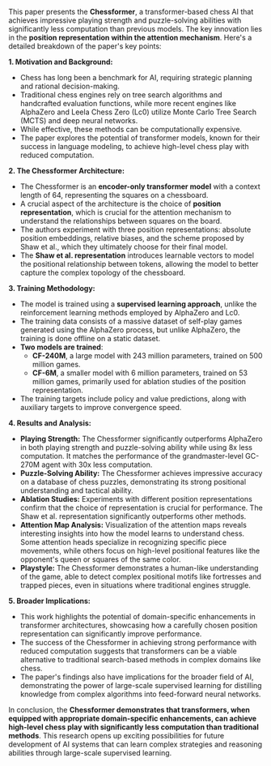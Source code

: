 This paper presents the **Chessformer**, a transformer-based chess AI that achieves impressive playing strength and puzzle-solving abilities with significantly less computation than previous models. The key innovation lies in the **position representation within the attention mechanism**. Here's a detailed breakdown of the paper's key points:

**1. Motivation and Background:**

- Chess has long been a benchmark for AI, requiring strategic planning and rational decision-making.
- Traditional chess engines rely on tree search algorithms and handcrafted evaluation functions, while more recent engines like AlphaZero and Leela Chess Zero (Lc0) utilize Monte Carlo Tree Search (MCTS) and deep neural networks.
- While effective, these methods can be computationally expensive.
- The paper explores the potential of transformer models, known for their success in language modeling, to achieve high-level chess play with reduced computation.

**2. The Chessformer Architecture:**

- The Chessformer is an **encoder-only transformer model** with a context length of 64, representing the squares on a chessboard.
- A crucial aspect of the architecture is the choice of **position representation**, which is crucial for the attention mechanism to understand the relationships between squares on the board.
- The authors experiment with three position representations: absolute position embeddings, relative biases, and the scheme proposed by Shaw et al., which they ultimately choose for their final model.
- The **Shaw et al. representation** introduces learnable vectors to model the positional relationship between tokens, allowing the model to better capture the complex topology of the chessboard.

**3. Training Methodology:**

- The model is trained using a **supervised learning approach**, unlike the reinforcement learning methods employed by AlphaZero and Lc0.
- The training data consists of a massive dataset of self-play games generated using the AlphaZero process, but unlike AlphaZero, the training is done offline on a static dataset.
- **Two models are trained**:
    - **CF-240M**, a large model with 243 million parameters, trained on 500 million games.
    - **CF-6M**, a smaller model with 6 million parameters, trained on 53 million games, primarily used for ablation studies of the position representation.
- The training targets include policy and value predictions, along with auxiliary targets to improve convergence speed.

**4. Results and Analysis:**

- **Playing Strength:** The Chessformer significantly outperforms AlphaZero in both playing strength and puzzle-solving ability while using 8x less computation. It matches the performance of the grandmaster-level GC-270M agent with 30x less computation.
- **Puzzle-Solving Ability:** The Chessformer achieves impressive accuracy on a database of chess puzzles, demonstrating its strong positional understanding and tactical ability.
- **Ablation Studies:** Experiments with different position representations confirm that the choice of representation is crucial for performance. The Shaw et al. representation significantly outperforms other methods.
- **Attention Map Analysis:** Visualization of the attention maps reveals interesting insights into how the model learns to understand chess. Some attention heads specialize in recognizing specific piece movements, while others focus on high-level positional features like the opponent's queen or squares of the same color.
- **Playstyle:** The Chessformer demonstrates a human-like understanding of the game, able to detect complex positional motifs like fortresses and trapped pieces, even in situations where traditional engines struggle.

**5. Broader Implications:**

- This work highlights the potential of domain-specific enhancements in transformer architectures, showcasing how a carefully chosen position representation can significantly improve performance.
- The success of the Chessformer in achieving strong performance with reduced computation suggests that transformers can be a viable alternative to traditional search-based methods in complex domains like chess.
- The paper's findings also have implications for the broader field of AI, demonstrating the power of large-scale supervised learning for distilling knowledge from complex algorithms into feed-forward neural networks.

In conclusion, the **Chessformer demonstrates that transformers, when equipped with appropriate domain-specific enhancements, can achieve high-level chess play with significantly less computation than traditional methods**. This research opens up exciting possibilities for future development of AI systems that can learn complex strategies and reasoning abilities through large-scale supervised learning.

